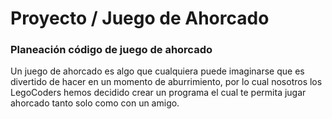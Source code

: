 # Proyecto / Juego de Ahorcado
### Planeación código de juego de ahorcado
Un juego de ahorcado es algo que cualquiera puede imaginarse que es divertido de hacer en un momento de aburrimiento, por lo cual nosotros los LegoCoders hemos decidido crear un programa el cual te permita jugar ahorcado tanto solo como con un amigo.
